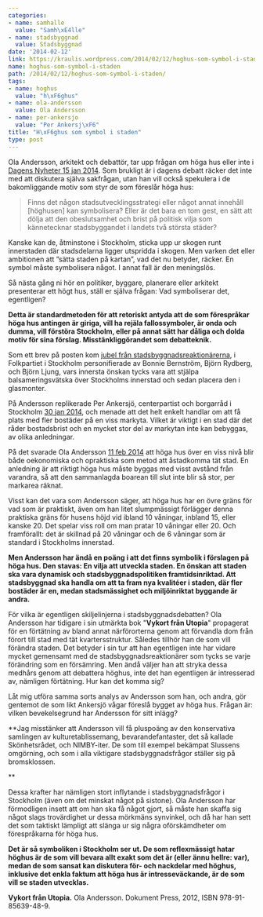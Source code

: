 ```yaml
---
categories:
- name: samhalle
  value: "Samh\xE4lle"
- name: stadsbyggnad
  value: Stadsbyggnad
date: '2014-02-12'
link: https://kraulis.wordpress.com/2014/02/12/hoghus-som-symbol-i-staden/
name: hoghus-som-symbol-i-staden
path: /2014/02/12/hoghus-som-symbol-i-staden/
tags:
- name: hoghus
  value: "h\xF6ghus"
- name: ola-andersson
  value: Ola Andersson
- name: per-ankersjo
  value: "Per Ankersj\xF6"
title: "H\xF6ghus som symbol i staden"
type: post
---
```

Ola Andersson, arkitekt och debattör, tar upp frågan om höga hus eller inte i [Dagens Nyheter 15 jan 2014](http://www.dn.se/kultur-noje/kulturdebatt/darfor-drabbas-politiker-av-hoga-hus-febern/). Som brukligt är i dagens debatt räcker det inte med att diskutera själva sakfrågan, utan han vill också spekulera i de bakomliggande motiv som styr de som föreslår höga hus:



> Finns det någon stadsutvecklingsstrategi eller något annat innehåll [höghusen] kan symbolisera? Eller är det bara en tom gest, en sätt att dölja att den obeslutsamhet och brist på politisk vilja som kännetecknar stadsbyggandet i landets två största städer?

Kanske kan de, åtminstone i Stockholm, sticka upp ur skogen runt innerstaden där stadsdelarna ligger utspridda i skogen. Men varken det eller ambitionen att ”sätta staden på kartan”, vad det nu betyder, räcker. En symbol måste symbolisera något. I annat fall är den meningslös.

Så nästa gång ni hör en politiker, byggare, planerare eller arkitekt presenterar ett högt hus, ställ er själva frågan: Vad symboliserar det, egentligen?

**Detta är standardmetoden för att retoriskt antyda att de som förespråkar höga hus antingen är giriga, vill ha rejäla fallossymboler, är onda och dumma, vill förstöra Stockholm, eller på annat sätt har dåliga och dolda motiv för sina förslag. Misstänkliggörandet som debatteknik.**

Som ett brev på posten kom [jubel från stadsbyggnadsreaktionärerna](http://www.stockholmskyline.se/2014/01/markligt-svar-i-skyskrapedebatten/), i Folkpartiet i Stockholm personifierade av Bonnie Bernström, Björn Rydberg, och Björn Ljung, vars innersta önskan tycks vara att stjälpa balsameringsvätska över Stockholms innerstad och sedan placera den i glasmonter.

På Andersson replikerade Per Ankersjö, centerpartist och borgarråd i Stockholm [30 jan 2014](http://www.dn.se/kultur-noje/kulturdebatt/per-ankersjo-klimatsmart-att-bygga-hoga-hus/), och menade att det helt enkelt handlar om att få plats med fler bostäder på en viss markyta. Vilket är viktigt i en stad där det råder bostadsbrist och en mycket stor del av markytan inte kan bebyggas, av olika anledningar.

På det svarade Ola Andersson [11 feb 2014](http://www.dn.se/kultur-noje/kulturdebatt/tatbebyggda-kvarter-ger-fler-bostader-an-enstaka-hoga-hus/) att höga hus över en viss nivå blir både oekonomiska och opraktiska som metod att åstadkomma tät stad. En anledning är att riktigt höga hus måste byggas med visst avstånd från varandra, så att den sammanlagda boarean till slut inte blir så stor, per markarea räknat.

Visst kan det vara som Andersson säger, att höga hus har en övre gräns för vad som är praktiskt, även om han litet slumpmässigt förlägger denna praktiska gräns för husens höjd vid ibland 10 våningar, inbland 15, eller kanske 20. Det spelar viss roll om man pratar 10 våningar eller 20. Och framförallt: det är skillnad på 20 våningar och de 6 våningar som är standard i Stockholms innerstad.

**Men Andersson har ändå en poäng i att det finns symbolik i förslagen på höga hus. Den stavas: En vilja att utveckla staden. En önskan att staden ska vara dynamisk och stadsbyggnadspolitiken framtidsinriktad. Att stadsbyggnad ska handla om att ta fram nya kvalitéer i staden, där fler bostäder är en, medan stadsmässighet och miljöinriktat byggande är andra.**

För vilka är egentligen skiljelinjerna i stadsbyggnadsdebatten? Ola Andersson har tidigare i sin utmärkta bok "**Vykort från Utopia**" propagerat för en förtätning av bland annat närförorterna genom att förvandla dom från förort till stad med tät kvartersstruktur. Således tillhör han de som vill förändra staden. Det betyder i sin tur att han egentligen inte har vidare mycket gemensamt med de stadsbyggnadsreaktionärer som tycks se varje förändring som en försämring. Men ändå väljer han att stryka dessa medhårs genom att debattera höghus, inte det han egentligen är intresserad av, nämligen förtätning. Hur kan det komma sig?

Låt mig utföra samma sorts analys av Andersson som han, och andra, gör gentemot de som likt Ankersjö vågar föreslå bygget av höga hus. Frågan är: vilken bevekelsegrund har Andersson för sitt inlägg?

**Jag misstänker att Andersson vill få pluspoäng av den konservativa samlingen av kulturetablissemang, bevarandefantaster, det så kallade Skönhetsrådet, och NIMBY-iter. De som till exempel bekämpat Slussens omgörning, och som i alla viktigare stadsbyggnadsfrågor ställer sig på bromsklossen.

**

Dessa krafter har nämligen stort inflytande i stadsbyggnadsfrågor i Stockholm (även om det minskat något på sistone). Ola Andersson har förmodligen insett att om han ska få något gjort, så måste han skaffa sig något slags trovärdighet ur dessa mörkmäns synvinkel, och då har han sett det som taktiskt lämpligt att slänga ur sig några oförskämdheter om förespråkarna för höga hus.

**Det är så symboliken i Stockholm ser ut. De som reflexmässigt hatar höghus är de som vill bevara allt exakt som det är (eller ännu hellre: var), medan de som sansat kan diskutera för- och nackdelar med höghus, inklusive det enkla faktum att höga hus är intresseväckande, är de som vill se staden utvecklas.**

**Vykort från Utopia.** Ola Andersson. Dokument Press, 2012, ISBN 978-91-85639-48-9.

